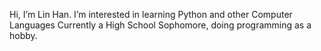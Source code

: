 Hi, I’m Lin Han.
I’m interested in learning Python and other Computer Languages
Currently a High School Sophomore, doing programming as a hobby.


